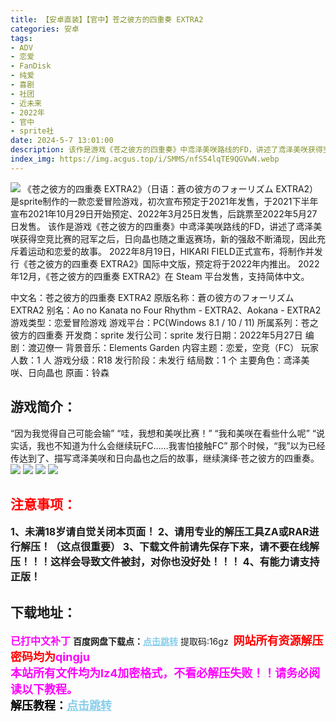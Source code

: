 ```yaml
---
title: 【安卓直装】【官中】苍之彼方的四重奏 EXTRA2
categories: 安卓
tags:
- ADV
- 恋爱
- FanDisk
- 纯爱
- 喜剧
- 社团
- 近未来
- 2022年
- 官中
- sprite社
date: 2024-5-7 13:01:00
description: 该作是游戏《苍之彼方的四重奏》中鸢泽美咲路线的FD，讲述了鸢泽美咲获得空竞比赛的冠军之后，日向晶也随之重返赛场，新的强敌不断涌现，因此充斥着运动和恋爱的故事。
index_img: https://img.acgus.top/i/SMMS/nfS54lqTE9QGVwN.webp
---
```

![](https://img.acgus.top/i/SMMS/nfS54lqTE9QGVwN.webp)
《苍之彼方的四重奏 EXTRA2》（日语：蒼の彼方のフォーリズム EXTRA2）是sprite制作的一款恋爱冒险游戏，初次宣布预定于2021年发售，于2021下半年宣布2021年10月29日开始预定、2022年3月25日发售，后跳票至2022年5月27日发售。
该作是游戏《苍之彼方的四重奏》中鸢泽美咲路线的FD，讲述了鸢泽美咲获得空竞比赛的冠军之后，日向晶也随之重返赛场，新的强敌不断涌现，因此充斥着运动和恋爱的故事。
2022年8月19日，HIKARI FIELD正式宣布，将制作并发行《苍之彼方的四重奏 EXTRA2》国际中文版，预定将于2022年内推出。
2022年12月，《苍之彼方的四重奏 EXTRA2》在 Steam 平台发售，支持简体中文。

中文名：苍之彼方的四重奏 EXTRA2
原版名称：蒼の彼方のフォーリズム EXTRA2
别名：Ao no Kanata no Four Rhythm - EXTRA2、Aokana - EXTRA2
游戏类型：恋爱冒险游戏
游戏平台：PC(Windows 8.1 / 10 / 11)
所属系列：苍之彼方的四重奏
开发商：sprite
发行公司：sprite
发行日期：2022年5月27日
编剧：渡辺僚一
背景音乐：Elements Garden
内容主题：恋爱，空竞（FC）
玩家人数：1 人
游戏分级：R18
发行阶段：未发行
结局数：1 个
主要角色：鸢泽美咲、日向晶也
原画：铃森

## 游戏简介：
“因为我觉得自己可能会输”
“哇，我想和美咲比赛！”
“我和美咲在看些什么呢”
“说实话，我也不知道为什么会继续玩FC……我害怕接触FC”
那个时候，“我”以为已经传达到了、描写鸢泽美咲和日向晶也之后的故事，继续演绎·苍之彼方的四重奏。
![](https://img.acgus.top/i/SMMS/TJEZXIUGPpAslmN.webp)
![](https://img.acgus.top/i/SMMS/IFKA4MLVaG6CUm.webp)
![](https://img.acgus.top/i/SMMS/hSzryjeD7datfQw.webp)
![](https://img.acgus.top/i/SMMS/WkCXoF7tUMjqahw.webp)




## <font color=#FF0000 >注意事项：</font>
<font size=3><b>1、未满18岁请自觉关闭本页面！
2、请用专业的解压工具ZA或RAR进行解压！（这点很重要）
3、下载文件前请先保存下来，请不要在线解压！！！这样会导致文件被封，对你也没好处！！！
4、有能力请支持正版！</b></font>

## 下载地址：
<font color=#FF00FF size=3><b>已打中文补丁</b></font>
<b>百度网盘下载点：</b><a href="https://pan.baidu.com/s/1qibdm2LNuy1VUXg2TGYhLQ?pwd=16gz" style="color: #87CEEB;"><b>点击跳转</b></a> 提取码:16gz
<a style="padding: 0" href="https://post.qingju.org/AD/"><img style="max-width:100%" src="https://img.acgus.top/i/2024/07/478f689b8021d8d499ab43d21acf137a.gif" alt=""></a>
<b><font color=#FF0000 size=4>网站所有资源解压密码均为</b></font><b><font color=#FF00FF size=4>qingju</font><font color=#FF0000 ></font></b><br><b><font color=#FF00FF size=4>本站所有文件均为lz4加密格式，不看必解压失败！！请务必阅读以下教程。</b></font><br><b><font color=#000 size=4>解压教程：</b><a href="https://post.qingju.org/tutorial/000/" style="color: #87CEEB;"><b>点击跳转</b></a>
